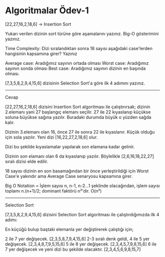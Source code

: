 # Algoritmalar Ödev-1


[22,27,16,2,18,6] -> Insertion Sort

Yukarı verilen dizinin sort türüne göre aşamalarını yazınız.
Big-O gösterimini yazınız.

Time Complexity: Dizi sıralandıktan sonra 18 sayısı aşağıdaki case'lerden hangisinin kapsamına girer? Yazınız

Average case: Aradığımız sayının ortada olması
Worst case: Aradığımız sayının sonda olması
Best case: Aradığımız sayının dizinin en başında olması.

[7,3,5,8,2,9,4,15,6] dizisinin Selection Sort'a göre ilk 4 adımını yazınız.


-----------------------------------------------------------------------------------------------------------------------------
Cevap 


[22,27,16,2,18,6] dizisini Insertion Sort algoritması ile çalıştırırsak; dizinin 2.elemanı yani 27 başlangıç elemanı seçilir. 27 ile 22 kıyaslanıp küçükse soluna büyükse sağına yazılır. Buradaki durumda büyük o yüzden sağda kalır.

Dizinin 3.elemanı olan 16, önce 27 ile sonra 22 ile kıyaslanır. Küçük olduğu için sola yazılır. Yeni dizi [16,22,27,2,18,6] olur.

Dizi bu şekilde kıyaslamalar yapılarak son elamana kadar gelinir.

Dizinin son elamanı olan 6 da kıyaslanıp yazılır. Böylelikle [2,6,16,18,22,27] sıralı dizisi elde edilir.

18 sayısı dizinin en son basamağından bir önce yerleştirildiği için Worst Case'e yakındır ama Average Case senaryosu kapsamına girer.

Big O Notation = İşlem sayısı n, n-1, n-2...1 şeklinde olacağından, işlem sayısı toplamı n.(n+1)/2; dominant faktörü n²'dir. O(n²)

--------------------------------------------------------------------------------------------------------------------------------------

Selection Sort

[7,3,5,8,2,9,4,15,6] dizisini Selection Sort algoritması ile çalıştırdığımızda ilk 4 adımı:

En küçüğü bulup baştaki elemanla yer değiştirerek çalıştığı için;

2 ile 7 yer değişecek. [2,3,5,8,7,9,4,15,6] 2-3 sıralı denk geldi, 4 ile 5 yer değişecek. [2,3,4,8,7,9,5,15,6] 5 ile 8 yer değişecek. [2,3,4,5,7,9,8,15,6] 6 ile 7 yer değişecek ve yeni dizi bu şekilde olacaktır. [2,3,4,5,6,9,8,15,7]





